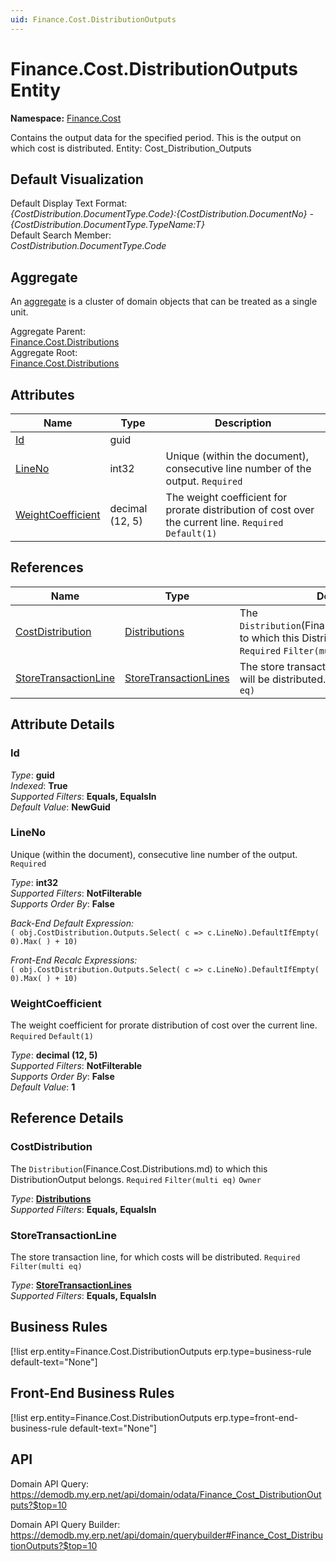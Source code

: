 ```yaml
---
uid: Finance.Cost.DistributionOutputs
---
```

# Finance.Cost.DistributionOutputs Entity

**Namespace:** [Finance.Cost](Finance.Cost.md)  

Contains the output data for the specified period. This is the output on which cost is distributed. Entity: Cost_Distribution_Outputs

## Default Visualization
Default Display Text Format:  
_{CostDistribution.DocumentType.Code}:{CostDistribution.DocumentNo} - {CostDistribution.DocumentType.TypeName:T}_  
Default Search Member:  
_CostDistribution.DocumentType.Code_  

## Aggregate
An [aggregate](https://docs.erp.net/tech/advanced/concepts/aggregates.html) is a cluster of domain objects that can be treated as a single unit.  

Aggregate Parent:  
[Finance.Cost.Distributions](Finance.Cost.Distributions.md)  
Aggregate Root:  
[Finance.Cost.Distributions](Finance.Cost.Distributions.md)  

## Attributes

| Name | Type | Description |
| ---- | ---- | --- |
| [Id](Finance.Cost.DistributionOutputs.md#id) | guid |  
| [LineNo](Finance.Cost.DistributionOutputs.md#lineno) | int32 | Unique (within the document), consecutive line number of the output. `Required` 
| [WeightCoefficient](Finance.Cost.DistributionOutputs.md#weightcoefficient) | decimal (12, 5) | The weight coefficient for prorate distribution of cost over the current line. `Required` `Default(1)` 

## References

| Name | Type | Description |
| ---- | ---- | --- |
| [CostDistribution](Finance.Cost.DistributionOutputs.md#costdistribution) | [Distributions](Finance.Cost.Distributions.md) | The `Distribution`(Finance.Cost.Distributions.md) to which this DistributionOutput belongs. `Required` `Filter(multi eq)` `Owner` |
| [StoreTransactionLine](Finance.Cost.DistributionOutputs.md#storetransactionline) | [StoreTransactionLines](Logistics.Inventory.StoreTransactionLines.md) | The store transaction line, for which costs will be distributed. `Required` `Filter(multi eq)` |


## Attribute Details

### Id

_Type_: **guid**  
_Indexed_: **True**  
_Supported Filters_: **Equals, EqualsIn**  
_Default Value_: **NewGuid**  

### LineNo

Unique (within the document), consecutive line number of the output. `Required`

_Type_: **int32**  
_Supported Filters_: **NotFilterable**  
_Supports Order By_: **False**  

_Back-End Default Expression:_  
`( obj.CostDistribution.Outputs.Select( c => c.LineNo).DefaultIfEmpty( 0).Max( ) + 10)`

_Front-End Recalc Expressions:_  
`( obj.CostDistribution.Outputs.Select( c => c.LineNo).DefaultIfEmpty( 0).Max( ) + 10)`
### WeightCoefficient

The weight coefficient for prorate distribution of cost over the current line. `Required` `Default(1)`

_Type_: **decimal (12, 5)**  
_Supported Filters_: **NotFilterable**  
_Supports Order By_: **False**  
_Default Value_: **1**  


## Reference Details

### CostDistribution

The `Distribution`(Finance.Cost.Distributions.md) to which this DistributionOutput belongs. `Required` `Filter(multi eq)` `Owner`

_Type_: **[Distributions](Finance.Cost.Distributions.md)**  
_Supported Filters_: **Equals, EqualsIn**  

### StoreTransactionLine

The store transaction line, for which costs will be distributed. `Required` `Filter(multi eq)`

_Type_: **[StoreTransactionLines](Logistics.Inventory.StoreTransactionLines.md)**  
_Supported Filters_: **Equals, EqualsIn**  



## Business Rules

[!list erp.entity=Finance.Cost.DistributionOutputs erp.type=business-rule default-text="None"]

## Front-End Business Rules

[!list erp.entity=Finance.Cost.DistributionOutputs erp.type=front-end-business-rule default-text="None"]

## API

Domain API Query:
<https://demodb.my.erp.net/api/domain/odata/Finance_Cost_DistributionOutputs?$top=10>

Domain API Query Builder:
<https://demodb.my.erp.net/api/domain/querybuilder#Finance_Cost_DistributionOutputs?$top=10>

